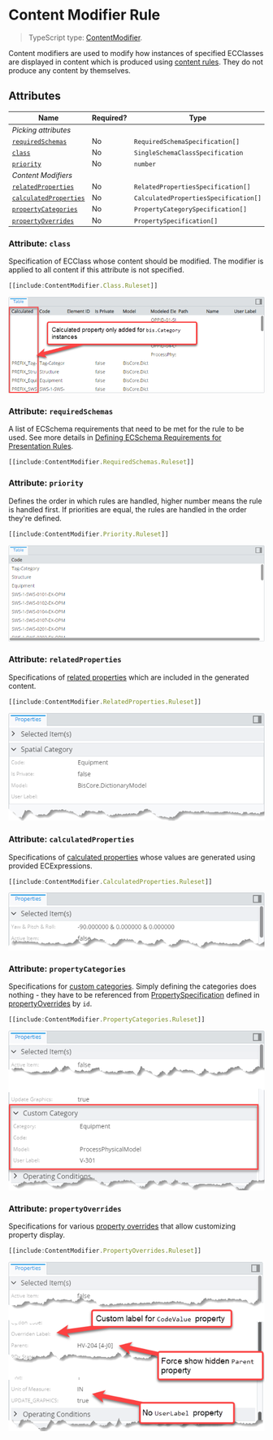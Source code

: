 # Content Modifier Rule

> TypeScript type: [ContentModifier]($presentation-common).

Content modifiers are used to modify how instances of specified ECClasses are displayed in content which is produced using [content rules](./ContentRule.md). They do not produce any content by themselves.

## Attributes

| Name                                                      | Required? | Type                                  | Default |
| --------------------------------------------------------- | --------- | ------------------------------------- | ------- |
| *Picking attributes*                                      |
| [`requiredSchemas`](#attribute-requiredschemas)           | No        | `RequiredSchemaSpecification[]`       | `[]`    |
| [`class`](#attribute-class)                               | No        | `SingleSchemaClassSpecification`      | ``      |
| [`priority`](#attribute-priority)                         | No        | `number`                              | `1000`  |
| *Content Modifiers*                                       |
| [`relatedProperties`](#attribute-relatedproperties)       | No        | `RelatedPropertiesSpecification[]`    | `[]`    |
| [`calculatedProperties`](#attribute-calculatedproperties) | No        | `CalculatedPropertiesSpecification[]` | `[]`    |
| [`propertyCategories`](#attribute-propertycategories)     | No        | `PropertyCategorySpecification[]`     | `[]`    |
| [`propertyOverrides`](#attribute-propertyoverrides)       | No        | `PropertySpecification[]`             | `[]`    |

### Attribute: `class`

Specification of ECClass whose content should be modified. The modifier is applied to all content if this attribute is not specified.

```ts
[[include:ContentModifier.Class.Ruleset]]
```

![Example of using class attribute](./media/modifier-with-class-attribute.png)

### Attribute: `requiredSchemas`

A list of ECSchema requirements that need to be met for the rule to be used. See more details in [Defining ECSchema Requirements for Presentation Rules](../Advanced/SchemaRequirements.md).

```ts
[[include:ContentModifier.RequiredSchemas.Ruleset]]
```

### Attribute: `priority`

Defines the order in which rules are handled, higher number means the rule is handled first. If priorities are equal, the rules are handled in the order they're defined.

```ts
[[include:ContentModifier.Priority.Ruleset]]
```

![Example of using priority attribute](./media/modifier-with-priority-attribute.png)

### Attribute: `relatedProperties`

Specifications of [related properties](./RelatedPropertiesSpecification.md) which are included in the generated content.

```ts
[[include:ContentModifier.RelatedProperties.Ruleset]]
```

![Example of using relatedProperties attribute](./media/modifier-with-relatedproperties-attribute.png)

### Attribute: `calculatedProperties`

Specifications of [calculated properties](./CalculatedPropertiesSpecification.md) whose values are generated using provided ECExpressions.

```ts
[[include:ContentModifier.CalculatedProperties.Ruleset]]
```

![Example of using calculatedProperties attribute](./media/modifier-with-calculatedproperties-attribute.png)

### Attribute: `propertyCategories`

Specifications for [custom categories](./PropertyCategorySpecification.md). Simply defining the categories does nothing - they have to be referenced from [PropertySpecification]($presentation-common) defined in [propertyOverrides](#attribute-propertyoverrides) by `id`.

```ts
[[include:ContentModifier.PropertyCategories.Ruleset]]
```

![Example of using propertyCategories attribute](./media/modifier-with-propertycategories-attribute.png)

### Attribute: `propertyOverrides`

Specifications for various [property overrides](./PropertySpecification.md) that allow customizing property display.

```ts
[[include:ContentModifier.PropertyOverrides.Ruleset]]
```

![Example of using propertyOverrides attribute](./media/modifier-with-propertyoverrides-attribute.png)
